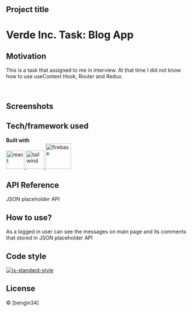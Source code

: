 
## Project title
# Verde Inc. Task: Blog App

## Motivation
This is a task that assigned to me in interview. 
At that time I did not know how to use useContext Hook, Router and Redux. 

<br>


## Screenshots

## Tech/framework used

<b>Built with</b> <br>
<a href="#" target="_blank"> <img src="https://cdn.icon-icons.com/icons2/2415/PNG/512/react_original_wordmark_logo_icon_146375.png" alt="react" width="50"/> </a>  <a href="#" target="_blank"> <img src="https://user-images.githubusercontent.com/25181517/202896760-337261ed-ee92-4979-84c4-d4b829c7355d.png" alt="tailwind" height="50"/> </a> <a href="#" target="_blank"> <img src="https://user-images.githubusercontent.com/25181517/189716855-2c69ca7a-5149-4647-936d-780610911353.png" alt="firebase" height="70"/> </a> 

## API Reference

JSON placeholder API

## How to use?
As a logged in user can see the messages on main page and its comments that stored in JSON placeholder API

## Code style
[![js-standard-style](https://img.shields.io/badge/code%20style-standard-brightgreen.svg?style=flat)](https://github.com/feross/standard)

## License
 © [bengin34]

